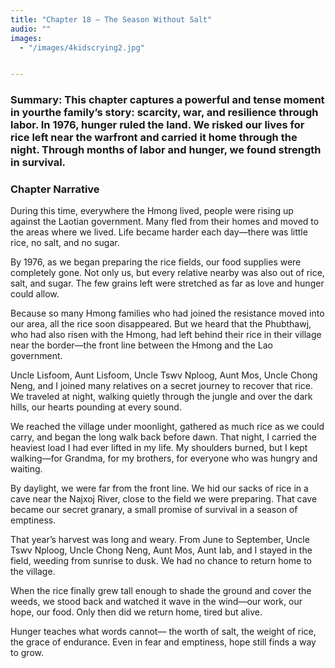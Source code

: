 ```yaml
---
title: "Chapter 18 — The Season Without Salt"
audio: ""
images:
  - "/images/4kidscrying2.jpg"


---
```

### Summary: This chapter captures a powerful and tense moment in yourthe family’s story: scarcity, war, and resilience through labor. In 1976, hunger ruled the land. We risked our lives for rice left near the warfront and carried it home through the night. Through months of labor and hunger, we found strength in survival.

### Chapter Narrative

During this time, everywhere the Hmong lived, people were rising up against the Laotian government. Many fled from their homes and moved to the areas where we lived. Life became harder each day—there was little rice, no salt, and no sugar.

By 1976, as we began preparing the rice fields, our food supplies were completely gone. Not only us, but every relative nearby was also out of rice, salt, and sugar. The few grains left were stretched as far as love and hunger could allow.

Because so many Hmong families who had joined the resistance moved into our area, all the rice soon disappeared. But we heard that the Phubthawj, who had also risen with the Hmong, had left behind their rice in their village near the border—the front line between the Hmong and the Lao government.

Uncle Lisfoom, Aunt Lisfoom, Uncle Tswv Nploog, Aunt Mos, Uncle Chong Neng, and I joined many relatives on a secret journey to recover that rice. We traveled at night, walking quietly through the jungle and over the dark hills, our hearts pounding at every sound.

We reached the village under moonlight, gathered as much rice as we could carry, and began the long walk back before dawn. That night, I carried the heaviest load I had ever lifted in my life. My shoulders burned, but I kept walking—for Grandma, for my brothers, for everyone who was hungry and waiting.

By daylight, we were far from the front line. We hid our sacks of rice in a cave near the Najxoj River, close to the field we were preparing. That cave became our secret granary, a small promise of survival in a season of emptiness.

That year’s harvest was long and weary. From June to September, Uncle Tswv Nploog, Uncle Chong Neng, Aunt Mos, Aunt Iab, and I stayed in the field, weeding from sunrise to dusk. We had no chance to return home to the village.

When the rice finally grew tall enough to shade the ground and cover the weeds, we stood back and watched it wave in the wind—our work, our hope, our food. Only then did we return home, tired but alive.

Hunger teaches what words cannot— the worth of salt, the weight of rice, the grace of endurance. Even in fear and emptiness, hope still finds a way to grow.